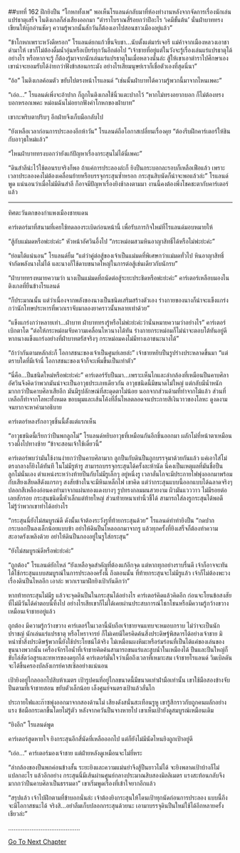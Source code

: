 ##บทที่ 162 ฝึกยิงปืน
“โกหกทั้งเพ” พอเห็นโรแลนด์กลับมาที่ห้องทำงานหลังจากจัดการเรื่องนักเล่นแปร่ธาตุเสร็จ ไนติงเกลก็ส่งเสียงออกมา “ตำราโบราณสี่ร้อยกว่าปีอะไร ‘เคมีขั้นต้น’ นั่นฝ่าบาททรงเขียนให้บุ๊กอ่านชัดๆ ความรู้พวกนั้นสักวันก็ต้องเอาไปสอนชาวเมืองอยู่แล้ว”


“ข้าโกหกเพราะหวังดีหรอก” โรแลนด์ยกแก้วขึ้นจิบชา...นับตั้งแต่มาร์เจอรี แม่ค้าจากเมืองหลวงเอาชาดำมาให้ เขาก็ไม่ต้องดื่มน้ำอุ่นหรือเบียร์ทุกวันอีกต่อไป “เจ้าชายที่อยู่แต่ในวังจะรู้เรื่องเล่นแร่แปรธาตุได้อย่างไร หรือหากจะรู้ ก็ต้องรู้มาจากนักเล่นแร่แปรธาตุในเมื่อหลวงนั่นล่ะ สู้ให้เขาเอาตำราไปศึกษาเอง เขาน่าจะยอมรับได้ง่ายกว่าฟังข้าสอนกระมัง อย่างไรเสียมนุษย์เราก็เชื่อตัวเองที่สุดนี่นา”


“อ้อ” ไนติงเกลค้อมตัว ขยับไปตรงหน้าโรแลนด์ “เช่นนั้นฝ่าบาทได้ความรู้พวกนี้มาจากไหนเพคะ”


“เอ่อ...” โรแลนด์เพิ่งจะอ้าปาก ก็ถูกไนติงเกลใช้นิ้วแตะปากไว้ “หากไม่ทรงอยากบอก ก็ไม่ต้องทรงบอกหรอกเพคะ หม่อมฉันไม่อยากฟังคำโกหกของฝ่าบาท”


เขากะพริบตาปริบๆ อีกฝ่ายจึงเก็บมือกลับไป


“ยังเหลือเวลาก่อนการประลองอีกห้าวัน” โรแลนด์ถือโอกาสเปลี่ยนเรื่องคุย “ต้องรีบฝึกคาร์เตอร์ให้ชินกับอาวุธใหม่แล้ว”


“ไหนฝ่าบาททรงบอกว่ายังแก้ปัญหาเรื่องกระสุนไม่ได้นี่เพคะ”


“ดินสำลีน่ะไว้ใช้ตอนรบจริงก็พอ ถ้าแค่การประลองล่ะก็ ยิงปืนกระบอกละรอบก็เหลือเฟือแล้ว เพราะเวลาประลองคงไม่ต้องเคลื่อนย้ายหรือบรรจุกระสุนซ้ำหรอก กระสุนสิบนัดก็น่าจะพอแล้วล่ะ” โรแลนด์พูด แน่นอนว่าเมื่อไม่มีดินสำลี ก็อาจมีปัญหาเรื่องยิงช้าลงตามมา งานนี้คงต้องพึ่งโชคชะตากับคาร์เตอร์แล้ว


********************


ทิศตะวันตกของกำแพงเมืองชายแดน


คาร์เตอร์มาที่สนามที่เคยใช้ทดลองระเบิดก่อนหน้านี้ เพื่อรับภารกิจใหม่ที่โรแลนด์มอบหมายให้


“สู้กับแม่มดหรือพ่ะย่ะค่ะ” หัวหน้าอัศวินอึ้งไป “กระหม่อมสวมหินอาญาสิทธิ์ได้หรือไม่พ่ะย่ะค่ะ”


“ย่อมได้แน่นอน” โรแลนด์ยิ้ม “แต่ว่าคู่ต่อสู้ของเจ้าเป็นแม่มดที่พิเศษกว่าแม่มดทั่วไป หินอาญาสิทธิ์จำกัดพลังนางไม่ได้ และนางก็ใช้ดาบขนาดใหญ่ในการต่อสู้เช่นเดียวกับนักรบ”


“ฝ่าบาททรงหมายความว่า นางเป็นแม่มดที่ถนัดต่อสู้ระยะประชิดหรือพ่ะย่ะค่ะ” คาร์เตอร์เหลือบมองไนติงเกลที่ยืนข้างโรแลนด์


“ก็ประมาณนั้น แต่ว่าเนื่องจากพลังของนางเป็นชนิดเสริมสร้างตัวเอง ร่างกายของนางก็น่าจะแข็งแกร่งกว่านักโทษประหารที่พวกเราจับมาลองยาคราวนั้นหลายเท่าด้วย”


“แข็งแกร่งกว่าหลายเท่า...ฝ่าบาท ฝ่าบาททรงรู้หรือไม่พ่ะย่ะค่ะว่านั่นหมายความว่าอย่างไร” คาร์เตอร์เบิกตาโต “ต่อให้กระหม่อมจับความเคลื่อนไหวนางได้ทัน ร่างกายกระหม่อมก็ไม่น่าจะตอบโต้ทันอยู่ดี หากนางแข็งแกร่งอย่างที่ฝ่าบาทตรัสจริงๆ กระหม่อมคงไม่มีทางเอาชนะนางได้”


“ถ้าว่ากันตามหลักล่ะก็ โอกาสชนะของเจ้าเป็นศูนย์เลยล่ะ” เจ้าชายหยิบปืนรูปร่างประหลาดขึ้นมา “แต่ตราบใดที่มีเจ้านี่ โอกาสชนะของเจ้าก็จะเพิ่มขึ้นเป็นเท่าตัว”


“นี่คือ...ปืนชนิดใหม่หรือพ่ะย่ะค่ะ” คาร์เตอร์รับปืนมา...เพราะเห็นไกและลำกล้องที่เหมือนปืนคาบศิลา อัศวินจึงคิดว่าพวกมันน่าจะเป็นอาวุธประเภทเดียวกัน อาวุธชนิดนี้มีขนาดไม่ใหญ่ แต่กลับมีน้ำหนักมากกว่าปืนคาบศิลาเสียอีก มันมีรูปลักษณ์ที่สะดุดตาไม่น้อย นอกจากส่วนด้ามที่ทำจากไม้แล้ว ส่วนที่เหลือก็ทำจากโลหะทั้งหมด ขอบมุมและเส้นโค้งที่ลื่นไหลตลอดจนประกายสีเงินวาวของโลหะ ดูงดงามจนยากจะหาคำมาอธิบาย


คาร์เตอร์หลงรักอาวุธชิ้นนี้ตั้งแต่แรกเห็น


“อาวุธชนิดนี้เรียกว่าปืนพกลูกโม่” โรแลนด์หยิบอาวุธที่เหมือนกันอีกชิ้นออกมา ผลักโม่ที่หน้าตาเหมือนรวงผึ้งไปทางซ้าย “ข้าจะสอนเจ้าใช้เดี๋ยวนี้”


คาร์เตอร์พบว่ามันใช้งานง่ายกว่าปืนคาบศิลามาก ลูกปืนกับดินปืนถูกบรรจุมาด้วยกันแล้ว แค่เอาใส่โม่ตรงกลางก็ยิงได้ทันที ในโม่มีรูห้ารู สามารถบรรจุกระสุนได้ครั้งละห้านัด นี่คงเป็นเหตุผลที่มันชื่อปืนลูกโม่นั่นเอง ตำแหน่งระหว่างท้ายปืนกับโม่มีรูเล็กๆ อยู่หนึ่งรู เวลาลั่นไกจะมีประกายไฟพุ่งออกมาพร้อมกับเสียงเสียดสีดังแกรกๆ สงสัยข้างในจะมีหินเหล็กไฟ เขาคิด แต่ว่ากระสุนแบบนี้ออกแบบได้ฉลาดจริงๆ ปลอกสีเหลืองอ่อนคงทำมาจากแผ่นทองแดงบางๆ รูปทรงกลมมนสวยงาม ผิวมันแวววาว ไม่มีรอยต่อเลยสักรอย กระสุนชนิดนี้หัวเล็กแต่ท้ายใหญ่ ส่วนท้ายหนาเท่านิ้วชี้ได้ สามารถใส่ลงรูกระสุนได้พอดี ไม่รู้ว่าพวกเขาทำได้อย่างไร


“กระสุนนี่ยังไม่สมบูรณ์ดี ดังนั้นเจ้าต้องระวังรูที่ท้ายกระสุนด้วย” โรแลนด์ทำท่ายิงปืน “กดปากกระบอกปืนลงเล็กน้อยแบบข้า อย่าให้ดินปืนไหลออกมาจากรู แล้วทุกครั้งที่ยิงเสร็จก็ต้องทำความสะอาดรังเพลิงด้วย อย่าให้ดินปืนกองอยู่ในรูใส่กระสุน”


“ยังไม่สมบูรณ์ดีหรือพ่ะย่ะค่ะ”


“ถูกต้อง” โรแลนด์ยักไหล่ “ยังเหลือจุดสำคัญที่ต้องแก้อีกจุด แต่หากทุกอย่างราบรื่นดี เจ้าก็อาจจะทันได้ใช้กระสุนแบบสมบูรณ์ในการประลองครั้งนี้ ถึงตอนนั้น ที่ท้ายกระสุนจะไม่มีรูแล้ว เจ้าก็ไม่ต้องพะวงเรื่องดินปืนไหลอีก เอาล่ะ พวกเรามาฝึกยิงเป้ากันดีกว่า”


หากท้ายกระสุนไม่มีรู แล้วจะจุดดินปืนในกระสุนได้อย่างไร คาร์เตอร์คิดแล้วคิดอีก ก่อนจะโยนข้อสงสัยที่ไม่มีวันได้คำตอบนี้ทิ้งไป อย่างไรเสียเขาก็ไม่ได้เคยผ่านประสบการณ์โชกโชนหรือมีความรู้กว้างขวางเหมือนเจ้าชายอยู่แล้ว


ถูกต้อง มีความรู้กว้างขวาง คาร์เตอร์ในเวลานี้นับถือเจ้าชายจนแทบจะหมอบกราบ ไม่ว่าจะเป็นนักปราชญ์ นักเล่นแร่แปรธาตุ หรือโหราจารย์ ก็ไม่เคยมีใครคิดค้นสิ่งประดิษฐ์พิสดารได้อย่างเจ้าชาย มิหนำซ้ำสิ่งประดิษฐ์พวกนี้ยังใช้ประโยชน์ได้จริง ไม่เหมือนผงหิมะหรือร่มร่อนที่เป็นได้แค่ของเล่นของขุนนางพวกนั้น เครื่องจักรไอน้ำที่เจ้าชายคิดค้นสามารถขนแร่และสูบน้ำในเหมืองได้ ปืนและปืนใหญ่ก็ขับไล่สัตว์อสูรและทหารของดยุกได้ คาร์เตอร์มั่นใจว่าเมื่อถึงเวลาที่เหมาะสม เจ้าชายโรแลนด์ วิมเบิลดันจะได้ขึ้นครองบัลลังเกรย์คาสเซิลอย่างแน่นอน


เป้ายิงอยู่ไกลออกไปสิบห้าเมตร เป้ารูปคนที่อยู่ไกลขนาดนี้มีขนาดเท่าฝ่ามือเท่านั้น เขาใช้มือสองข้างจับปืนตามที่เจ้าชายสอน ขยับตัวเล็กน้อย เล็งศูนย์จนตรงเป้าแล้วลั่นไก


ประกายไฟและก๊าซพุ่งออกมาจากสองด้านโม่ เสียงดังสนั่นสะเทือนรูหู เขารู้สึกราวกับถูกคนผลักอย่างแรง ข้อมือกระดกขึ้นโดยไม่รู้ตัว หลังจากควันปืนจางหายไป เขาเห็นเป้ายังดูสมบูรณ์เหมือนเดิม


“ยิงอีก” โรแลนด์พูด


คาร์เตอร์สูดหายใจ ยิงกระสุนอีกสี่นัดที่เหลือออกไป แต่ก็ยังไม่มีนัดไหนยิงถูกเป้าอยู่ดี


“เอ่อ...” คาร์เตอร์มองเจ้าชาย แต่ฝ่ายหลังดูเหมือนจะไม่ยี่หระ


“ลำกล้องของปืนพกค่อนข้างสั้น ระยะยิงและความแม่นยำจึงสู้ปืนยาวไม่ได้ จะยิงพลาดเป้าบ้างก็ไม่แปลกอะไร แล้วอีกอย่าง กระสุนนี่มีเส้นผ่านศูนย์กลางประมาณสิบสองมิลลิเมตร แรงสะท้อนกลับจึงมากกว่าปืนคาบศิลาเป็นธรรมดา” เขาเริ่มพูดเรื่องที่เข้าใจยากอีกแล้ว


“สรุปแล้ว เจ้าไปฝึกตามที่ข้าบอกนั่นล่ะ เจ้าต้องยิงกระสุนให้โดนเป้าทุกนัดก่อนการประลอง แบบนี้ถึงจะมีโอกาสชนะได้ จริงสิ...อย่าลืมเก็บปลอกกระสุนด้วยนะ เอามาบรรจุดินปืนใหม่ใช้ได้อีกหลายครั้งเชียวล่ะ”


........................................


[Go To Next Chapter]( ./75.md)